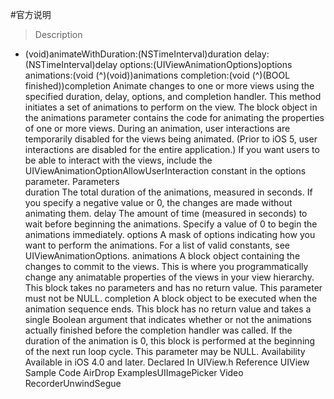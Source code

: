#官方说明
> Description	
+ (void)animateWithDuration:(NSTimeInterval)duration delay:(NSTimeInterval)delay options:(UIViewAnimationOptions)options animations:(void (^)(void))animations completion:(void (^)(BOOL finished))completion
Animate changes to one or more views using the specified duration, delay, options, and completion handler.
This method initiates a set of animations to perform on the view. The block object in the animations parameter contains the code for animating the properties of one or more views.
During an animation, user interactions are temporarily disabled for the views being animated. (Prior to iOS 5, user interactions are disabled for the entire application.) If you want users to be able to interact with the views, include the UIViewAnimationOptionAllowUserInteraction constant in the options parameter.
Parameters	
duration
The total duration of the animations, measured in seconds. If you specify a negative value or 0, the changes are made without animating them.
delay
The amount of time (measured in seconds) to wait before beginning the animations. Specify a value of 0 to begin the animations immediately.
options
A mask of options indicating how you want to perform the animations. For a list of valid constants, see UIViewAnimationOptions.
animations
A block object containing the changes to commit to the views. This is where you programmatically change any animatable properties of the views in your view hierarchy. This block takes no parameters and has no return value. This parameter must not be NULL.
completion
A block object to be executed when the animation sequence ends. This block has no return value and takes a single Boolean argument that indicates whether or not the animations actually finished before the completion handler was called. If the duration of the animation is 0, this block is performed at the beginning of the next run loop cycle. This parameter may be NULL.
Availability	Available in iOS 4.0 and later.
Declared In	UIView.h
Reference	UIView
Sample Code	
AirDrop ExamplesUIImagePicker Video RecorderUnwindSegue
